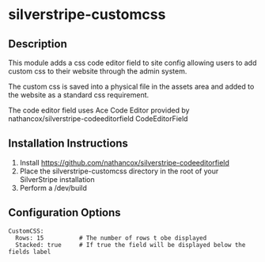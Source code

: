 # silverstripe-customcss


Description
-------------------------
This module adds a css code editor field to site config allowing users to add custom css to
their website through the admin system.

The custom css is saved into a physical file in the assets area and added to the website as a
standard css requirement.

The code editor field uses Ace Code Editor provided by nathancox/silverstripe-codeeditorfield CodeEditorField 



Installation Instructions
-------------------------
1. Install https://github.com/nathancox/silverstripe-codeeditorfield
2. Place the silverstripe-customcss directory in the root of your SilverStripe installation
3. Perform a /dev/build



Configuration Options
-------------------------
```
CustomCSS:
  Rows: 15          # The number of rows t obe displayed
  Stacked: true     # If true the field will be displayed below the fields label
```
